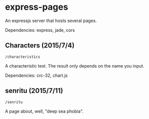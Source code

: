 # express-pages

An expressjs server that hosts several pages.

Dependencies: express, jade, cors

## Characters (2015/7/4)

`/characteristics`

A characteristic test. The result only depends on the name you input.

Dependencies: crc-32, chart.js

## senritu (2015/7/11)

`/senritu`

A page about, well, "deep sea phobia".
